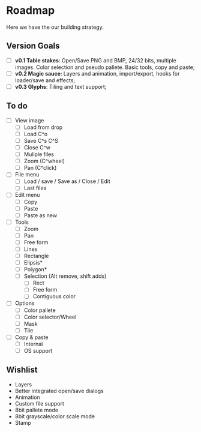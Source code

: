 Roadmap
=======

Here we have the our building strategy.

Version Goals
-------------

- [ ] **v0.1 Table stakes**: Open/Save PNG and BMP, 24/32 bits, multiple images. Color selection and pseudo pallete. Basic tools, copy and paste;
- [ ] **v0.2 Magic sauce**: Layers and animation, import/export, hooks for loader/save and effects;
- [ ] **v0.3 Glyphs**: Tiling and text support;

To do
-----

- [ ] View image
  - [ ] Load from drop
  - [ ] Load C^o
  - [ ] Save C^s C^S
  - [ ] Close C^w
  - [ ] Muliple files
  - [ ] Zoom (C^wheel)
  - [ ] Pan (C^click)
- [ ] File menu
  - [ ] Load / save / Save as / Close / Edit
  - [ ] Last files
- [ ] Edit menu
  - [ ] Copy
  - [ ] Paste
  - [ ] Paste as new
- [ ] Tools
  - [ ] Zoom
  - [ ] Pan
  - [ ] Free form
  - [ ] Lines
  - [ ] Rectangle
  - [ ] Elipsis*
  - [ ] Polygon*
  - [ ] Selection (Alt remove, shift adds)
    - [ ] Rect
    - [ ] Free form
    - [ ] Contiguous color
- [ ] Options
  - [ ] Color pallete
  - [ ] Color selector/Wheel
  - [ ] Mask
  - [ ] Tile
- [ ] Copy & paste
  - [ ] Internal
  - [ ] OS support

Wishlist
--------

- Layers
- Better integrated open/save dialogs
- Animation
- Custom file support
- 8bit pallete mode
- 8bit grayscale/color scale mode
- Stamp
